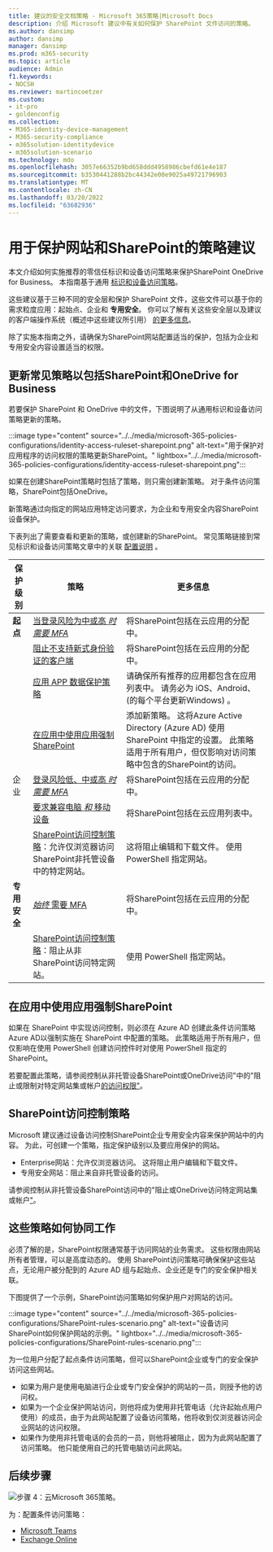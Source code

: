 ```yaml
---
title: 建议的安全文档策略 - Microsoft 365策略|Microsoft Docs
description: 介绍 Microsoft 建议中有关如何保护 SharePoint 文件访问的策略。
ms.author: dansimp
author: dansimp
manager: dansimp
ms.prod: m365-security
ms.topic: article
audience: Admin
f1.keywords:
- NOCSH
ms.reviewer: martincoetzer
ms.custom:
- it-pro
- goldenconfig
ms.collection:
- M365-identity-device-management
- M365-security-compliance
- m365solution-identitydevice
- m365solution-scenario
ms.technology: mdo
ms.openlocfilehash: 3057e66352b9bd658ddd4958986cbefd61e4e187
ms.sourcegitcommit: b3530441288b2bc44342e00e9025a49721796903
ms.translationtype: MT
ms.contentlocale: zh-CN
ms.lasthandoff: 03/20/2022
ms.locfileid: "63682936"
---
```

# <a name="policy-recommendations-for-securing-sharepoint-sites-and-files"></a>用于保护网站和SharePoint的策略建议

本文介绍如何实施推荐的零信任标识和设备访问策略来保护SharePoint OneDrive for Business。 本指南基于通用 [标识和设备访问策略](identity-access-policies.md)。

这些建议基于三种不同的安全层和保护 SharePoint 文件，这些文件可以基于你的需求粒度应用：起始点、企业和 **专用安全**。  你可以了解有关这些安全层以及建议的客户端操作系统（概述中这些建议所引用） [的更多信息](microsoft-365-policies-configurations.md)。

除了实施本指南之外，请确保为SharePoint网站配置适当的保护，包括为企业和专用安全内容设置适当的权限。

## <a name="updating-common-policies-to-include-sharepoint-and-onedrive-for-business"></a>更新常见策略以包括SharePoint和OneDrive for Business

若要保护 SharePoint 和 OneDrive 中的文件，下图说明了从通用标识和设备访问策略更新的策略。

:::image type="content" source="../../media/microsoft-365-policies-configurations/identity-access-ruleset-sharepoint.png" alt-text="用于保护对应用程序的访问权限的策略更新SharePoint。" lightbox="../../media/microsoft-365-policies-configurations/identity-access-ruleset-sharepoint.png":::

如果在创建SharePoint策略时包括了策略，则只需创建新策略。 对于条件访问策略，SharePoint包括OneDrive。

新策略通过向指定的网站应用特定访问要求，为企业和专用安全内容SharePoint设备保护。

下表列出了需要查看和更新的策略，或创建新的SharePoint。 常见策略链接到常见标识和设备访问策略文章中的关联 [配置说明](identity-access-policies.md) 。

|保护级别|策略|更多信息|
|---|---|---|
|**起点**|[当登录风险为中或高 *时需要 MFA*](identity-access-policies.md#require-mfa-based-on-sign-in-risk)|将SharePoint包括在云应用的分配中。|
||[阻止不支持新式身份验证的客户端](identity-access-policies.md#block-clients-that-dont-support-multi-factor)|将SharePoint包括在云应用的分配中。|
||[应用 APP 数据保护策略](identity-access-policies.md#apply-app-data-protection-policies)|请确保所有推荐的应用都包含在应用列表中。 请务必为 iOS、Android、 (的每个平台更新Windows) 。|
||[在应用中使用应用强制SharePoint](#use-app-enforced-restrictions-in-sharepoint)|添加新策略。 这将Azure Active Directory (Azure AD) 使用 SharePoint 中指定的设置。 此策略适用于所有用户，但仅影响对访问策略中包含的SharePoint的访问。|
|企业|[登录风险低、中或高 *时需要 MFA*](identity-access-policies.md#require-mfa-based-on-sign-in-risk)|将SharePoint包括在云应用的分配中。|
||[要求兼容电脑 *和* 移动设备](identity-access-policies.md#require-compliant-pcs-and-mobile-devices)|将SharePoint包括在云应用列表中。|
||[SharePoint访问控制策略](#sharepoint-access-control-policies)：允许仅浏览器访问SharePoint非托管设备中的特定网站。|这将阻止编辑和下载文件。 使用 PowerShell 指定网站。|
|**专用安全**|[*始终* 需要 MFA](identity-access-policies.md#require-mfa-based-on-sign-in-risk)|将SharePoint包括在云应用的分配中。|
||[SharePoint访问控制策略](#use-app-enforced-restrictions-in-sharepoint)：阻止从非SharePoint访问特定网站。|使用 PowerShell 指定网站。|

## <a name="use-app-enforced-restrictions-in-sharepoint"></a>在应用中使用应用强制SharePoint

如果在 SharePoint 中实现访问控制，则必须在 Azure AD 创建此条件访问策略Azure AD以强制实施在 SharePoint 中配置的策略。 此策略适用于所有用户，但仅影响在使用 PowerShell 创建访问控件时对使用 PowerShell 指定的SharePoint。

若要配置此策略，请参阅控制从非托管设备SharePoint或OneDrive访问"中的"阻止或限制对特定网站集或帐户[的访问权限"](/sharepoint/control-access-from-unmanaged-devices)。

## <a name="sharepoint-access-control-policies"></a>SharePoint访问控制策略

Microsoft 建议通过设备访问控制SharePoint企业专用安全内容来保护网站中的内容。 为此，可创建一个策略，指定保护级别以及要应用保护的网站。

- Enterprise网站：允许仅浏览器访问。 这将阻止用户编辑和下载文件。
- 专用安全网站：阻止来自非托管设备的访问。

请参阅控制从非托管设备SharePoint访问中的"阻止或OneDrive访问特定网站集或帐户["](/sharepoint/control-access-from-unmanaged-devices)。

## <a name="how-these-policies-work-together"></a>这些策略如何协同工作

必须了解的是，SharePoint权限通常基于访问网站的业务需求。 这些权限由网站所有者管理，可以是高度动态的。 使用 SharePoint访问策略可确保保护这些站点，无论用户被分配到的 Azure AD 组与起始点、企业还是专门的安全保护相关联。

下图提供了一个示例，SharePoint访问策略如何保护用户对网站的访问。

:::image type="content" source="../../media/microsoft-365-policies-configurations/SharePoint-rules-scenario.png" alt-text="设备访问SharePoint如何保护网站的示例。" lightbox="../../media/microsoft-365-policies-configurations/SharePoint-rules-scenario.png":::

为一位用户分配了起点条件访问策略，但可以SharePoint企业或专门的安全保护访问这些网站。

- 如果为用户是使用电脑进行企业或专门安全保护的网站的一员，则授予他的访问权。
- 如果为一个企业保护网站访问，则他将成为使用非托管电话（允许起始点用户使用）的成员，由于为此网站配置了设备访问策略，他将收到仅浏览器访问企业网站的访问权限。
- 如果作为使用非托管电话的会员的一员，则他将被阻止，因为为此网站配置了访问策略。 他只能使用自己的托管电脑访问此网站。

## <a name="next-step"></a>后续步骤

![步骤 4：云Microsoft 365策略。](../../media/microsoft-365-policies-configurations/identity-device-access-steps-next-step-4.png)

为：配置条件访问策略：

- [Microsoft Teams](teams-access-policies.md)
- [Exchange Online](secure-email-recommended-policies.md)